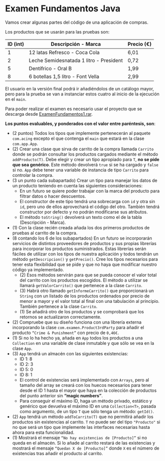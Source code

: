 # Examen Fundamentos Java

Vamos crear algunas partes del código de una aplicación de compras.

Los productos que se usarán para las pruebas son:

| ID (int) | Descripción - Marca                     | Precio (€) |
| -------- | --------------------------------------- | ---------- |
| 1        | 12 latas Refresco - Coca Cola           |   6,01     |
| 2        | Leche Semidesnatada 1 litro - President |   0,72     |
| 5        | Dentífrico - Oral B                     |   1,99     |
| 8        | 6 botellas 1,5 litro - Font Vella       |   2,99     |

El usuario en la versión final podrá ir añadiéndolos de un catálogo mayor, pero para la prueba se van a instanciar estos cuatro al inicio de la ejecución en el `main`.

Para poder realizar el examen es necesario usar el proyecto que se descarga desde [ExamenFundamentos1.rar](https://github.com/Awes0meM4n/codigoHijosDelSpectrum/raw/master/Java/evaluacion/fundamentos1/ExamenFundamentos1.rar).

**Los puntos evaluables, y ponderados con el valor entre paréntesis, son**:
* (2 puntos) Todos los tipos que implemente pertenecerán al paquete `com.acing` excepto el que contenga el `main` que estará en la clase `com.app.App`.
* (2) Crear una clase que sirva de carrito de la compra llamada `Carrito` donde se podrán consultar los productos cargados mediante el método `addProducto(T)`. Debe elegir y crear un tipo apropiado para `T`, **no se pide que sea genérico**. Este método devolverá `true` si se ha cargado y `false` si no. `App` debe tener una variable de instancia de tipo `Carrito` para controlar la compra.
* (3 un punto cada subapartado) Crear un tipo para manejar los datos de un producto teniendo en cuenta las siguientes consideraciones:
  * En un futuro se quiere poder trabajar con la marca del producto para filtrar datos o hacer descuentos.
  * El constructor de este tipo tendrá una sobrecarga con `id` y otra sin `id`, pero uno de ellos aprovechará el código del otro. También tendrá constructor por defecto y no podrán modificarse sus atributos.
  * El método `toString()` devolverá un texto como el de la tabla (Descripción - Marca).
* (1) Con la clase recién creada añada los dos primeros productos de pruebas al carrito de la compra.
* (8 contando los 6 de los subapartados) En un futuro se incorporarán servicios de distintos proveedores de productos y sus propias librerías para incorporar los productos suministrados. Estas librerías serán fáciles de utilizar con los tipos de nuestra aplicación y todos tendrán un método `getDescripcion()` y `getPrecio()`. Cree los tipos necesarios para tener esta flexibilidad que se pide y que no haya que modificar nuestro código ya implementado.
  * (2) Esos métodos servirán para que se pueda conocer el valor total del carrito con los productos escogidos. El método a utilizar se llamará `getValorCarrito()` que pertenece a la clase `Carrito`.
  * (3) Habrá otro llamado `getInformeCarrito()` que proporcionará un `String` con un listado de los productos ordenados por precio de menor a mayor y el valor total al final con una tabulación al principio. También pertenece a la clase `Carrito`.
  * (1) Se añadirá otro de los productos y se comprobará que los retornos se actualizaron correctamente.
* (2) Compruebe que su diseño funciona con una librería externa incorporando la clase `com.examen.Product3rdParty` para añadir el producto `“Crime & Punishment”` con precio de `0,46€`.
* (1) Si no lo ha hecho ya, añada en `App` todos los productos a una `Collection` en una variable de clase inmutable y que sólo se vea en la clase `App`.
* (3) `App` tendrá un almacén con las siguientes existencias:
  * ID 1: 8
  * ID 2: 3
  * ID 5: 0
  * ID 8: 1
  * El control de existencias será implementado con `Arrays`, pero al tamaño del array se creará con los huecos necesarios para tener desde el ID 1 hasta el mayor que haya en la colección de productos del punto anterior sin **“magic numbers”**.
  * Para conseguir el máximo ID, haga un método privado, estático y genérico que devuelva el máximo ID en una `Collection<T>`, pasada como argumento, de un tipo `T` que sólo tenga un método: `getId()`.
* (2) `App` tendrá un método `addToCarrito(T)` que no permitirá añadir los productos sin existencias al carrito. `T` no puede ser del tipo `"Producto"` si no que será un tipo que implemente las interfaces necesarias hasta ahora para esta funcionalidad.
* (1) Mostrará el mensaje `“No hay existencias de [Producto]”` si no queda en el almacén. Si lo añade al carrito restará de las existencias y mostrará el mensaje `“Quedan X de [Producto]”` donde `X` es el número de existencias tras añadir el producto al carrito.
